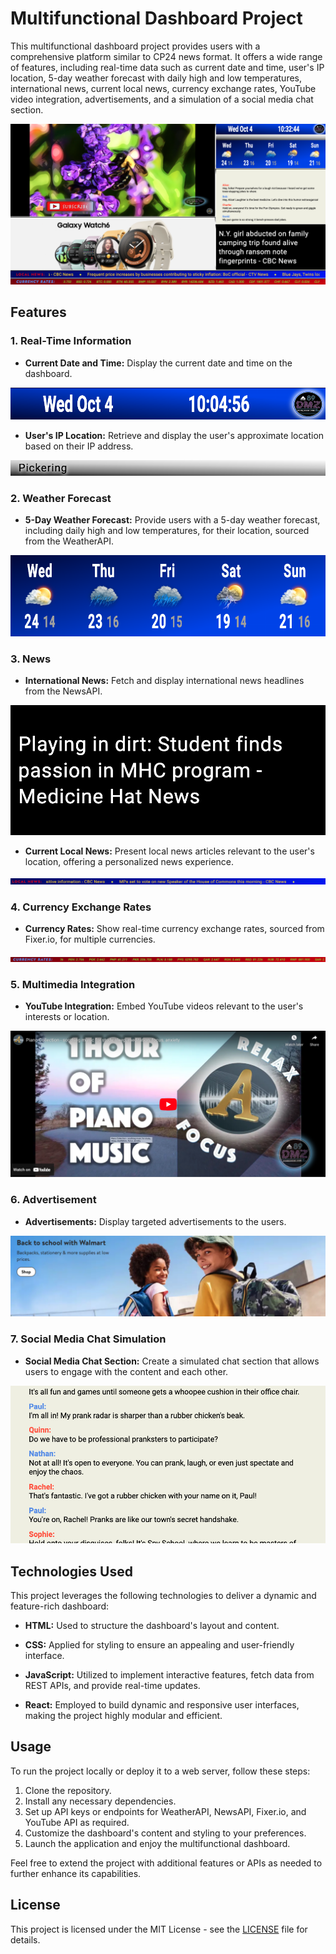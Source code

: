 # Multifunctional Dashboard Project

This multifunctional dashboard project provides users with a comprehensive platform similar to CP24 news format. It offers a wide range of features, including real-time data such as current date and time, user's IP location, 5-day weather forecast with daily high and low temperatures, international news, current local news, currency exchange rates, YouTube video integration, advertisements, and a simulation of a social media chat section.

![Alt text](screen.png)

## Features

### 1. Real-Time Information

- **Current Date and Time:** Display the current date and time on the dashboard.

![Alt text](date-time.png)

- **User's IP Location:** Retrieve and display the user's approximate location based on their IP address.

![Alt text](location.png)

### 2. Weather Forecast

- **5-Day Weather Forecast:** Provide users with a 5-day weather forecast, including daily high and low temperatures, for their location, sourced from the WeatherAPI.

![Alt text](weather.png)

### 3. News

- **International News:** Fetch and display international news headlines from the NewsAPI.

![Alt text](news.png)

- **Current Local News:** Present local news articles relevant to the user's location, offering a personalized news experience.

![Alt text](local-news.png)

### 4. Currency Exchange Rates

- **Currency Rates:** Show real-time currency exchange rates, sourced from Fixer.io, for multiple currencies.

![Alt text](rate.png)

### 5. Multimedia Integration

- **YouTube Integration:** Embed YouTube videos relevant to the user's interests or location.

![Alt text](youtube.png)

### 6. Advertisement

- **Advertisements:** Display targeted advertisements to the users.

![Alt text](ad.png)

### 7. Social Media Chat Simulation

- **Social Media Chat Section:** Create a simulated chat section that allows users to engage with the content and each other.

![Alt text](chat.png)

## Technologies Used

This project leverages the following technologies to deliver a dynamic and feature-rich dashboard:

- **HTML:** Used to structure the dashboard's layout and content.

- **CSS:** Applied for styling to ensure an appealing and user-friendly interface.

- **JavaScript:** Utilized to implement interactive features, fetch data from REST APIs, and provide real-time updates.

- **React:** Employed to build dynamic and responsive user interfaces, making the project highly modular and efficient.

## Usage

To run the project locally or deploy it to a web server, follow these steps:

1. Clone the repository.
2. Install any necessary dependencies.
3. Set up API keys or endpoints for WeatherAPI, NewsAPI, Fixer.io, and YouTube API as required.
4. Customize the dashboard's content and styling to your preferences.
5. Launch the application and enjoy the multifunctional dashboard.

Feel free to extend the project with additional features or APIs as needed to further enhance its capabilities.

## License

This project is licensed under the MIT License - see the [LICENSE](LICENSE) file for details.
